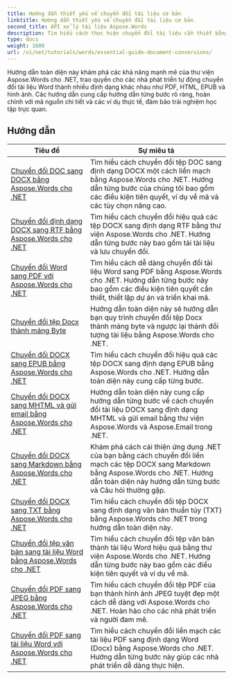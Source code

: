```yaml
---
title: Hướng dẫn thiết yếu về chuyển đổi tài liệu cơ bản
linktitle: Hướng dẫn thiết yếu về chuyển đổi tài liệu cơ bản
second_title: API xử lý tài liệu Aspose.Words
description: Tìm hiểu cách thực hiện chuyển đổi tài liệu cần thiết bằng Aspose.Words cho .NET. Hướng dẫn này bao gồm hướng dẫn từng bước để chuyển đổi tệp Word sang PDF, TXT, HTML, v.v.
type: docs
weight: 1600
url: /vi/net/tutorials/words/essential-guide-document-conversions/
---
```


Hướng dẫn toàn diện này khám phá các khả năng mạnh mẽ của thư viện Aspose.Words cho .NET, trao quyền cho các nhà phát triển tự động chuyển đổi tài liệu Word thành nhiều định dạng khác nhau như PDF, HTML, EPUB và hình ảnh. Các hướng dẫn cung cấp hướng dẫn từng bước rõ ràng, hoàn chỉnh với mã nguồn chi tiết và các ví dụ thực tế, đảm bảo trải nghiệm học tập trực quan.

 ## Hướng dẫn
| Tiêu đề | Sự miêu tả |
| --- | --- |
| [Chuyển đổi DOC sang DOCX bằng Aspose.Words cho .NET](./convert-doc-to-docx/) | Tìm hiểu cách chuyển đổi tệp DOC sang định dạng DOCX một cách liền mạch bằng Aspose.Words cho .NET. Hướng dẫn từng bước của chúng tôi bao gồm các điều kiện tiên quyết, ví dụ về mã và các tùy chọn nâng cao.  |
| [Chuyển đổi định dạng DOCX sang RTF bằng Aspose.Words cho .NET](./convert-docx-to-rtf/) | Tìm hiểu cách chuyển đổi hiệu quả các tệp DOCX sang định dạng RTF bằng thư viện Aspose.Words cho .NET. Hướng dẫn từng bước này bao gồm tải tài liệu và lưu chuyển đổi. |  
| [Chuyển đổi Word sang PDF với Aspose.Words cho .NET](./convert-word-to-pdf/) | Tìm hiểu cách dễ dàng chuyển đổi tài liệu Word sang PDF bằng Aspose.Words cho .NET. Hướng dẫn từng bước này bao gồm các điều kiện tiên quyết cần thiết, thiết lập dự án và triển khai mã. | 
| [Chuyển đổi tệp Docx thành mảng Byte](./convert-docx-to-byte-arrays/) | Hướng dẫn toàn diện này sẽ hướng dẫn bạn quy trình chuyển đổi tệp Docx thành mảng byte và ngược lại thành đối tượng tài liệu bằng Aspose.Words cho .NET. |  
| [Chuyển đổi DOCX sang EPUB bằng Aspose.Words cho .NET](./convert-docx-to-epub/) | Tìm hiểu cách chuyển đổi hiệu quả các tệp DOCX sang định dạng EPUB bằng Aspose.Words cho .NET. Hướng dẫn toàn diện này cung cấp từng bước. |
| [Chuyển đổi DOCX sang MHTML và gửi email bằng Aspose.Words cho .NET](./convert-docx-to-mhtml-send-email/) | Hướng dẫn toàn diện này cung cấp hướng dẫn từng bước về cách chuyển đổi tài liệu DOCX sang định dạng MHTML và gửi email bằng thư viện Aspose.Words và Aspose.Email trong .NET. |
| [Chuyển đổi DOCX sang Markdown bằng Aspose.Words cho .NET](./convert-docx-to-markdown/) | Khám phá cách cải thiện ứng dụng .NET của bạn bằng cách chuyển đổi liền mạch các tệp DOCX sang Markdown bằng Aspose.Words cho .NET. Hướng dẫn toàn diện này hướng dẫn từng bước và Câu hỏi thường gặp. |
| [Chuyển đổi DOCX sang TXT bằng Aspose.Words cho .NET](./convert-docx-to-txt/) | Tìm hiểu cách chuyển đổi tệp DOCX sang định dạng văn bản thuần túy (TXT) bằng Aspose.Words cho .NET trong hướng dẫn toàn diện này. |
| [Chuyển đổi tệp văn bản sang tài liệu Word bằng Aspose.Words cho .NET](./convert-text-files-to-word-documents/) | Tìm hiểu cách chuyển đổi tệp văn bản thành tài liệu Word hiệu quả bằng thư viện Aspose.Words cho .NET. Hướng dẫn từng bước này bao gồm các điều kiện tiên quyết và ví dụ về mã. | 
| [Chuyển đổi PDF sang JPEG bằng Aspose.Words cho .NET](./convert-pdf-to-jpeg/) | Tìm hiểu cách chuyển đổi tệp PDF của bạn thành hình ảnh JPEG tuyệt đẹp một cách dễ dàng với Aspose.Words cho .NET. Hoàn hảo cho các nhà phát triển và người đam mê. |
| [Chuyển đổi PDF sang tài liệu Word với Aspose.Words cho .NET](./convert-pdf-to-word/) | Tìm hiểu cách chuyển đổi liền mạch các tài liệu PDF sang định dạng Word (Docx) bằng Aspose.Words cho .NET. Hướng dẫn từng bước này giúp các nhà phát triển dễ dàng thực hiện. |